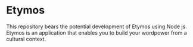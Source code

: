 # Etymos
This repository bears the potential development of Etymos using Node js. 
Etymos is an application that enables you to build your wordpower from a cultural context.
